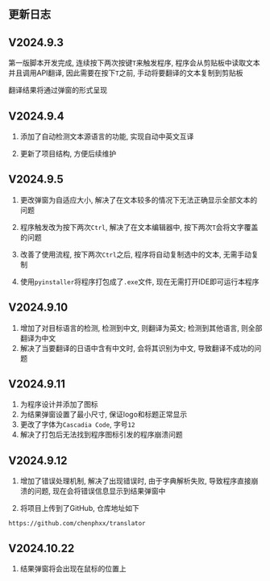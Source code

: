## 更新日志

## V2024.9.3

第一版脚本开发完成, 连续按下两次按键`T`来触发程序, 程序会从剪贴板中读取文本并且调用API翻译, 因此需要在按下`T`之前, 手动将要翻译的文本复制到剪贴板 

翻译结果将通过弹窗的形式呈现 

## V2024.9.4

1. 添加了自动检测文本源语言的功能, 实现自动中英文互译 

2. 更新了项目结构, 方便后续维护 

## V2024.9.5

1. 更改弹窗为自适应大小, 解决了在文本较多的情况下无法正确显示全部文本的问题

2. 程序触发改为按下两次`Ctrl`, 解决了在文本编辑器中, 按下两次`T`会将文字覆盖的问题 

3. 改善了使用流程, 按下两次`Ctrl`之后, 程序将自动复制选中的文本, 无需手动复制

4. 使用`pyinstaller`将程序打包成了`.exe`文件, 现在无需打开IDE即可运行本程序 

## V2024.9.10

1. 增加了对目标语言的检测, 检测到中文, 则翻译为英文; 检测到其他语言, 则全部翻译为中文 
2. 解决了当要翻译的日语中含有中文时, 会将其识别为中文, 导致翻译不成功的问题 

## V2024.9.11

1. 为程序设计并添加了图标 
2. 为结果弹窗设置了最小尺寸, 保证logo和标题正常显示 
3. 更改了字体为`Cascadia Code`, 字号`12` 
4. 解决了打包后无法找到程序图标引发的程序崩溃问题 

## V2024.9.12

1. 增加了错误处理机制, 解决了出现错误时, 由于字典解析失败, 导致程序直接崩溃的问题, 现在会将错误信息显示到结果弹窗中 

2. 将项目上传到了GitHub, 仓库地址如下 

```http
https://github.com/chenphxx/translator
```

## V2024.10.22

1. 结果弹窗将会出现在鼠标的位置上 
